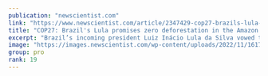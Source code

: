 ```yaml
---
publication: "newscientist.com"
link: "https://www.newscientist.com/article/2347429-cop27-brazils-lula-promises-zero-deforestation-in-the-amazon-by-2030/"
title: "COP27: Brazil's Lula promises zero deforestation in the Amazon by 2030"
excerpt: "Brazil’s incoming president Luiz Inácio Lula da Silva vowed to reverse the environmentally damaging policies of his predecessor in a speech at the UN climate meeting"
image: "https://images.newscientist.com/wp-content/uploads/2022/11/16174734/SEI_133878034.jpg"
group: pro
rank: 19
---
```

